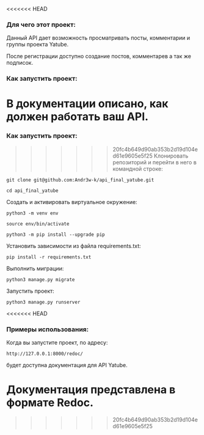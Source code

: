 <<<<<<< HEAD
### Для чего этот проект:
Данный API дает возможность просматривать посты, комментарии и группы проекта Yatube.

После регистрации доступно создание постов, комментарев а так же подписок.

### Как запустить проект:
В документации описано, как должен работать ваш API. 
=======
### Как запустить проект:

>>>>>>> 20fc4b649d90ab353b2d19d104ed61e9605e5f25
Клонировать репозиторий и перейти в него в командной строке:

```
git clone git@github.com:Andr3w-k/api_final_yatube.git
```

```
cd api_final_yatube
```

Cоздать и активировать виртуальное окружение:

```
python3 -m venv env
```

```
source env/bin/activate
```

```
python3 -m pip install --upgrade pip
```

Установить зависимости из файла requirements.txt:

```
pip install -r requirements.txt
```

Выполнить миграции:

```
python3 manage.py migrate
```

Запустить проект:

```
python3 manage.py runserver
```
<<<<<<< HEAD
### Примеры использования:
Когда вы запустите проект, по адресу:

```
http://127.0.0.1:8000/redoc/
```
будет доступна документация для API Yatube. 

Документация представлена в формате Redoc.
=======
>>>>>>> 20fc4b649d90ab353b2d19d104ed61e9605e5f25
